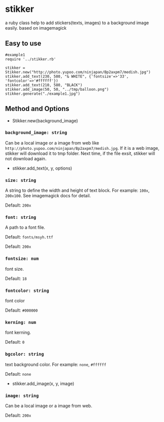 stikker
=======

a ruby class help to add stickers(texts, images) to a background image easily. based on imagemagick

Easy to use
-----------

```
#example1
require '../stikker.rb'

stikker = Stikker.new("http://photo.yupoo.com/ninjapan/Bp2axpm7/medish.jpg")
stikker.add_text(230, 580, "& WHITE", {'fontsize'=>'33', 'fontcolor'=>'#ffffff'})
stikker.add_text(210, 580, "BLACK")
stikker.add_image(50, 50, "../tmp/balloon.png")
stikker.generate("./example1.jpg")
```

Method and Options
-------

*   Stikker.new(background_image)

### `background_image: string`

Can be a local image or a image from web like `http://photo.yupoo.com/ninjapan/Bp2axpm7/medish.jpg`. If it is a web image, stikker will download it to tmp folder. Next time, if the file exsit, stikker will not download again.



*   stikker.add_text(x, y, options)

### `size: string`

A string to define the width and height of text block. For example: `100x`, `200x100`. See imagemagick docs for detail.

Default: `200x`


### `font: string`

A path to a font file.

Default: `fonts/msyh.ttf`

Default: `200x`


### `fontsize: num`

font size.

Default: `18`


### `fontcolor: string`

font color

Default: `#000000`


### `kerning: num`

font kerning.

Default: `0`


### `bgcolor: string`

text background color. For example: `none`, `#ffffff`

Default: `none`



*   stikker.add_image(x, y, image)

### `image: string`

Can be a local image or a image from web.

Default: `200x`